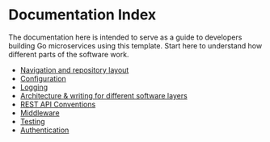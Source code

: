# Documentation Index

The documentation here is intended to serve as a guide to developers building Go microservices using this template. Start here
to understand how different parts of the software work.

* [Navigation and repository layout](./Navigation%20and%20Repository%20Layout.md)
* [Configuration](./Configuration.md)
* [Logging](./Logging.md)
* [Architecture & writing for different software layers](./Microservice%20Architecture.md)
* [REST API Conventions](./Rest%20API%20Conventions.md)
* [Middleware](./Middleware.md)
* [Testing](./Testing.md)
* [Authentication](./Authentication.md)
